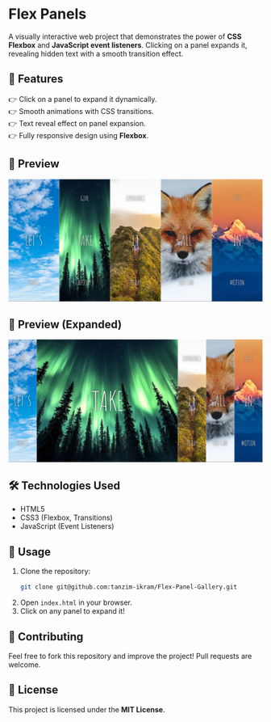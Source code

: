 # **Flex Panels**  

A visually interactive web project that demonstrates the power of **CSS Flexbox** and **JavaScript event listeners**. Clicking on a panel expands it, revealing hidden text with a smooth transition effect.  

## **🚀 Features**  
👉 Click on a panel to expand it dynamically.  
👉 Smooth animations with CSS transitions.  
👉 Text reveal effect on panel expansion.  
👉 Fully responsive design using **Flexbox**.  

## **📸 Preview**  
![Flex Panels Preview](<Flex Panels 1.png>) 

## **📸 Preview (Expanded)**  
![Flex Panels Preview When Expanded](<Flex Panels 2.png>)


## **🛠️ Technologies Used**  
- HTML5  
- CSS3 (Flexbox, Transitions)  
- JavaScript (Event Listeners)  

## **📜 Usage**  
1. Clone the repository:  
   ```bash
   git clone git@github.com:tanzim-ikram/Flex-Panel-Gallery.git
   ```
2. Open `index.html` in your browser.  
3. Click on any panel to expand it!    

## **🌟 Contributing**  
Feel free to fork this repository and improve the project! Pull requests are welcome.  

## **📝 License**  
This project is licensed under the **MIT License**.  
